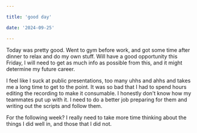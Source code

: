 ```yaml
---

title: 'good day'

date: '2024-09-25'

---
```


Today was pretty good. Went to gym before work, and got some time after dinner to relax and do my own stuff.
Will have a good opportunity this Friday, I will need to get as much info as possible from this, and it might 
determine my future career.

I feel like I suck at public presentations, too many uhhs and ahhs and takes me a long time to get to the point.
It was so bad that I had to spend hours editing the recording to make it consumable. I honestly don't know how 
my teammates put up with it. I need to do a better job preparing for them and writing out the scripts and follow them.

For the following week? I really need to take more time thinking about the things I did well in, and those that I did not.